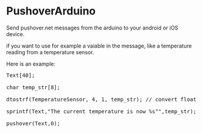 PushoverArduino
===============

Send pushover.net messages from the arduino to your android or iOS device.

if you want to use for example a vaiable in the message, like a temperature reading from a temperature sensor.

Here is an example:

<pre>Text[40];

char temp_str[8];

dtostrf(TemperatureSensor, 4, 1, temp_str); // convert float value from temperature sensor reading to a string, where TemperatureSensor is a variable defined from a temperature sensor value

sprintf(Text,"The current temperature is now %s°",temp_str);

pushover(Text,0);</pre>

